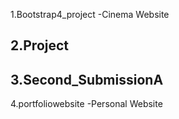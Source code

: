 1.Bootstrap4_project
-Cinema Website

2.Project
-
3.Second_SubmissionA
-
4.portfoliowebsite
-Personal Website

